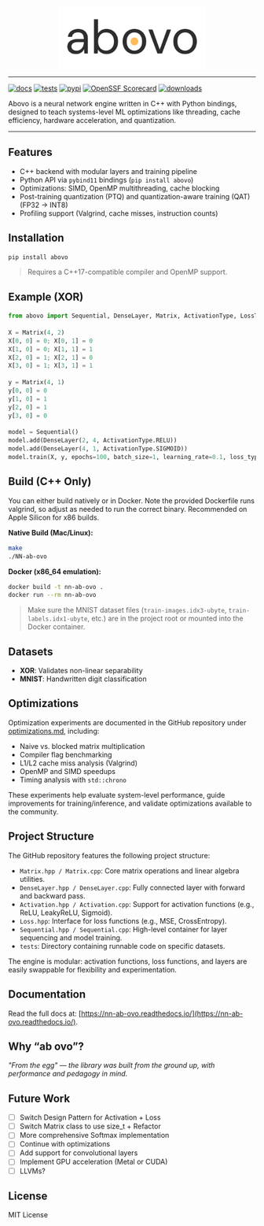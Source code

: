 <p align="center">
  <img src="https://raw.githubusercontent.com/emirdur/NN-ab-ovo/main/assets/abovo_logo.svg" width="300" alt="abovo logo"/>
</p>

---

[![docs](https://readthedocs.org/projects/nn-ab-ovo/badge/?version=latest)](https://nn-ab-ovo.readthedocs.io/en/latest/?badge=latest)
[![tests](https://github.com/emirdur/NN-ab-ovo/actions/workflows/tests.yml/badge.svg)](https://github.com/emirdur/NN-ab-ovo/actions)
[![pypi](https://badge.fury.io/py/abovo.svg)](https://pypi.org/project/abovo/)
[![OpenSSF Scorecard](https://api.scorecard.dev/projects/github.com/emirdur/NN-ab-ovo/badge)](https://scorecard.dev/viewer/?uri=github.com/emirdur/NN-ab-ovo)
[![downloads](https://static.pepy.tech/badge/abovo)](https://pepy.tech/projects/abovo)

Abovo is a neural network engine written in C++ with Python bindings, designed to teach systems-level ML optimizations like threading, cache efficiency, hardware acceleration, and quantization.

---

## Features

- C++ backend with modular layers and training pipeline
- Python API via `pybind11` bindings (`pip install abovo`)
- Optimizations: SIMD, OpenMP multithreading, cache blocking
- Post-training quantization (PTQ) and quantization-aware training (QAT) (FP32 → INT8)
- Profiling support (Valgrind, cache misses, instruction counts)

## Installation

```bash
pip install abovo
```

> Requires a C++17-compatible compiler and OpenMP support.

## Example (XOR)

```python
from abovo import Sequential, DenseLayer, Matrix, ActivationType, LossType

X = Matrix(4, 2)
X[0, 0] = 0; X[0, 1] = 0
X[1, 0] = 0; X[1, 1] = 1
X[2, 0] = 1; X[2, 1] = 0
X[3, 0] = 1; X[3, 1] = 1

y = Matrix(4, 1)
y[0, 0] = 0
y[1, 0] = 1
y[2, 0] = 1
y[3, 0] = 0

model = Sequential()
model.add(DenseLayer(2, 4, ActivationType.RELU))
model.add(DenseLayer(4, 1, ActivationType.SIGMOID))
model.train(X, y, epochs=100, batch_size=1, learning_rate=0.1, loss_type=LossType.MSE)
```

## Build (C++ Only)

You can either build natively or in Docker. Note the provided Dockerfile runs valgrind, so adjust as needed to run the correct binary. Recommended on Apple Silicon for x86 builds.

**Native Build (Mac/Linux):**

```bash
make
./NN-ab-ovo
```

**Docker (x86_64 emulation):**

```bash
docker build -t nn-ab-ovo .
docker run --rm nn-ab-ovo
```

> Make sure the MNIST dataset files (`train-images.idx3-ubyte`, `train-labels.idx1-ubyte`, etc.) are in the project root or mounted into the Docker container.

## Datasets

- **XOR**: Validates non-linear separability
- **MNIST**: Handwritten digit classification

## Optimizations

Optimization experiments are documented in the GitHub repository under [optimizations.md](https://github.com/emirdur/NN-ab-ovo/blob/main/tests/optimizations/optimizations.md), including:

- Naive vs. blocked matrix multiplication
- Compiler flag benchmarking
- L1/L2 cache miss analysis (Valgrind)
- OpenMP and SIMD speedups
- Timing analysis with `std::chrono`

These experiments help evaluate system-level performance, guide improvements for training/inference, and validate optimizations available to the community.

## Project Structure

The GitHub repository features the following project structure:

- `Matrix.hpp / Matrix.cpp`: Core matrix operations and linear algebra utilities.
- `DenseLayer.hpp / DenseLayer.cpp`: Fully connected layer with forward and backward pass.
- `Activation.hpp / Activation.cpp`: Support for activation functions (e.g., ReLU, LeakyReLU, Sigmoid).
- `Loss.hpp`: Interface for loss functions (e.g., MSE, CrossEntropy).
- `Sequential.hpp / Sequential.cpp`: High-level container for layer sequencing and model training.
- `tests`: Directory containing runnable code on specific datasets.

The engine is modular: activation functions, loss functions, and layers are easily swappable for flexibility and experimentation.

## Documentation

Read the full docs at: [https://nn-ab-ovo.readthedocs.io/](https://nn-ab-ovo.readthedocs.io/).

## Why “ab ovo”?

_"From the egg" — the library was built from the ground up, with performance and pedagogy in mind._

## Future Work

- [ ] Switch Design Pattern for Activation + Loss
- [ ] Switch Matrix class to use size_t + Refactor
- [ ] More comprehensive Softmax implementation
- [ ] Continue with optimizations
- [ ] Add support for convolutional layers
- [ ] Implement GPU acceleration (Metal or CUDA)
- [ ] LLVMs?

## License

MIT License
